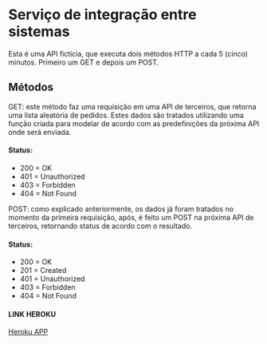 # Serviço de integração entre sistemas

Esta é uma API fictícia, que executa dois métodos HTTP a cada 5 (cinco) minutos. Primeiro um GET e depois um POST.

## Métodos

GET: este método faz uma requisição em uma API de terceiros, que retorna uma lista aleatória de pedidos. Estes dados são tratados utilizando uma função criada para modelar de acordo com as predefinições da próxima API onde será enviada.

#### Status:

- 200 = OK
- 401 = Unauthorized
- 403 = Forbidden
- 404 = Not Found

POST: como explicado anteriormente, os dados já foram tratados no momento da primeira requisição, após, é feito um POST na próxima API de terceiros, retornando status de acordo com o resultado.

#### Status:

- 200 = OK
- 201 = Created
- 401 = Unauthorized
- 403 = Forbidden
- 404 = Not Found

#### LINK HEROKU

[Heroku APP](https://purchase-orders-web-service.herokuapp.com/)
